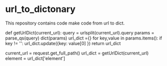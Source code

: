 # url_to_dictonary
This repository contains code make code from url to dict.


def getUrlDict(current_url):
    query = urlsplit(current_url).query
    params = parse_qs(query)
    dict(params)
    url_dict ={}
    for key,value in params.items():
        if key != '':
            url_dict.update({key: value[0] })
    return url_dict


current_url = request.get_full_path()
url_dict = getUrlDict(current_url)
element = url_dict['element']
